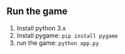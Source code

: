 ## Run the game

1. Install python 3.x
2. Install pygame: `pip install pygame`
3. run the game: `python app.py`
